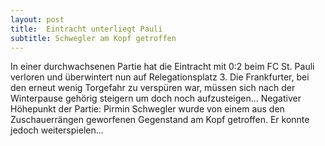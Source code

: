 ```yaml
---
layout: post
title:  Eintracht unterliegt Pauli
subtitle: Schwegler am Kopf getroffen
---
```


In einer durchwachsenen Partie hat die Eintracht mit 0:2 beim FC St. Pauli verloren und überwintert nun auf Relegationsplatz 3. Die Frankfurter, bei den erneut wenig Torgefahr zu verspüren war, müssen sich nach der Winterpause gehörig steigern um doch noch aufzusteigen... Negativer Höhepunkt der Partie: Pirmin Schwegler wurde von einem aus den Zuschauerrängen geworfenen Gegenstand am Kopf getroffen. Er konnte jedoch weiterspielen...


